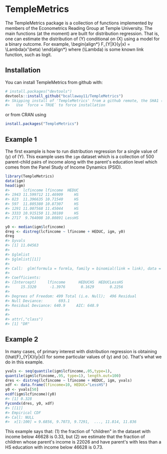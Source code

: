 
<!-- README.md is generated from README.Rmd. Please edit that file -->
TempleMetrics
=============

The TempleMetrics package is a collection of functions implemented by members of the Econometrics Reading Group at Temple University. The main functions (at the moment) are built for distribution regression. That is, one can estimate the distribution of \(Y\) conditional on \(X\) using a model for a binary outcome. For example,
\begin{align*}
  F_{Y|X}(y|x) = \Lambda(x'\beta)
\end{align*}
where \(\Lambda\) is some known link function, such as logit.

Installation
------------

You can install TempleMetrics from github with:

``` r
# install.packages("devtools")
devtools::install_github("bcallaway11/TempleMetrics")
#> Skipping install of 'TempleMetrics' from a github remote, the SHA1 (2229b379) has not changed since last install.
#>   Use `force = TRUE` to force installation
```

or from CRAN using

``` r
install.packages("TempleMetrics")
```

Example 1
---------

The first example is how to run distribution regression for a single value of \(y\) of \(Y\). This example uses the `igm` dataset which is a collection of 500 parent-child pairs of income along with the parent's education level which comes from the Panel Study of Income Dynamics (PSID).

``` r
library(TempleMetrics)
data(igm)
head(igm)
#>      lcfincome lfincome  HEDUC
#> 1943 11.599712 11.46909     HS
#> 823  11.396635 10.71540     HS
#> 597  11.805380 10.87307     HS
#> 1291 11.007568 11.45044     HS
#> 3333 10.915150 11.30180     HS
#> 2717  9.764008 10.80891 LessHS
```

``` r
y0 <- median(igm$lcfincome)
dreg <- distreg(lcfincome ~ lfincome + HEDUC, igm, y0)
dreg
#> $yvals
#> [1] 11.04563
#> 
#> $glmlist
#> $glmlist[[1]]
#> 
#> Call:  glm(formula = formla, family = binomial(link = link), data = dta)
#> 
#> Coefficients:
#> (Intercept)     lfincome      HEDUCHS  HEDUCLessHS  
#>     15.3320      -1.3976       0.1629       0.2256  
#> 
#> Degrees of Freedom: 499 Total (i.e. Null);  496 Residual
#> Null Deviance:       693.1 
#> Residual Deviance: 640.9     AIC: 648.9
#> 
#> 
#> attr(,"class")
#> [1] "DR"
```

Example 2
---------

In many cases, of primary interest with distribution regression is obtaining \(\hat{F}_{Y|X}(y|x)\) for some particular values of \(y\) and \(x\). That's what we do in this example.

``` r
yvals <- seq(quantile(igm$lcfincome,.05,type=1),
quantile(igm$lcfincome,.95, type=1), length.out=100)
dres <- distreg(lcfincome ~ lfincome + HEDUC, igm, yvals)
xdf <- data.frame(lfincome=10, HEDUC="LessHS")
y0 <- yvals[50]
ecdf(igm$lcfincome)(y0)
#> [1] 0.328
Fycondx(dres, y0, xdf)
#> [[1]]
#> Empirical CDF 
#> Call: NULL
#>  x[1:100] = 9.6856, 9.7073, 9.7291,  ..., 11.814, 11.836
```

This example says that: (1) the fraction of "children" in the dataset with income below 46628 is 0.33, but (2) we estimate that the fraction of children whose parent's income is 22026 and have parent's with less than a HS education with income below 46628 is 0.73.
